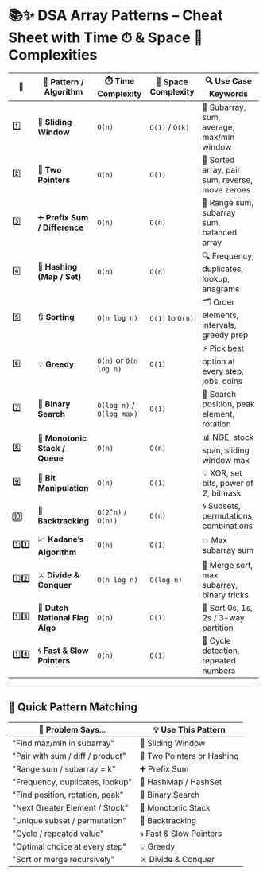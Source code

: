 

# 📚✨ DSA Array Patterns – Cheat Sheet with Time ⏱ & Space 💾 Complexities

| 🔢 | 🧠 Pattern / Algorithm              | ⏱️ Time Complexity      | 💾 Space Complexity   | 🔍 Use Case Keywords |
|----|-----------------------------------|--------------------------|------------------------|----------------------|
| 1️⃣ | 🔄 **Sliding Window**             | `O(n)`                   | `O(1)` / `O(k)`        | 📏 Subarray, sum, average, max/min window |
| 2️⃣ | 🎯 **Two Pointers**               | `O(n)`                   | `O(1)`                 | 🎯 Sorted array, pair sum, reverse, move zeroes |
| 3️⃣ | ➕ **Prefix Sum / Difference**    | `O(n)`                   | `O(n)`                 | 🧮 Range sum, subarray sum, balanced array |
| 4️⃣ | 🧠 **Hashing (Map / Set)**        | `O(n)`                   | `O(n)`                 | 🔍 Frequency, duplicates, lookup, anagrams |
| 5️⃣ | 🔃 **Sorting**                    | `O(n log n)`             | `O(1)` to `O(n)`       | 🗂️ Order elements, intervals, greedy prep |
| 6️⃣ | 💡 **Greedy**                     | `O(n)` or `O(n log n)`   | `O(1)`                 | ⚡ Pick best option at every step, jobs, coins |
| 7️⃣ | 🧮 **Binary Search**              | `O(log n)` / `O(log max)`| `O(1)`                 | 🎯 Search position, peak element, rotation |
| 8️⃣ | 📏 **Monotonic Stack / Queue**   | `O(n)`                   | `O(n)`                 | 📊 NGE, stock span, sliding window max |
| 9️⃣ | 🔢 **Bit Manipulation**           | `O(n)`                   | `O(1)`                 | 💡 XOR, set bits, power of 2, bitmask |
| 🔟  | 🔁 **Backtracking**               | `O(2^n)` / `O(n!)`       | `O(n)`                 | 🌀 Subsets, permutations, combinations |
| 1️⃣1️⃣ | 📈 **Kadane’s Algorithm**         | `O(n)`                   | `O(1)`                 | 💥 Max subarray sum |
| 1️⃣2️⃣ | ⚔️ **Divide & Conquer**           | `O(n log n)`             | `O(log n)`             | 🧩 Merge sort, max subarray, binary tricks |
| 1️⃣3️⃣ | 🚦 **Dutch National Flag Algo**   | `O(n)`                   | `O(1)`                 | 🎨 Sort 0s, 1s, 2s / 3-way partition |
| 1️⃣4️⃣ | 🌀 **Fast & Slow Pointers**       | `O(n)`                   | `O(1)`                 | 🔄 Cycle detection, repeated numbers |

---

## 🎯 Quick Pattern Matching

| 🧩 Problem Says...                  | 💡 Use This Pattern         |
|------------------------------------|-----------------------------|
| "Find max/min in subarray"         | 🔄 Sliding Window           |
| "Pair with sum / diff / product"   | 🎯 Two Pointers or Hashing  |
| "Range sum / subarray = k"         | ➕ Prefix Sum               |
| "Frequency, duplicates, lookup"    | 🧠 HashMap / HashSet        |
| "Find position, rotation, peak"    | 🧮 Binary Search            |
| "Next Greater Element / Stock"     | 📏 Monotonic Stack          |
| "Unique subset / permutation"      | 🔁 Backtracking             |
| "Cycle / repeated value"           | 🌀 Fast & Slow Pointers     |
| "Optimal choice at every step"     | 💡 Greedy                  |
| "Sort or merge recursively"        | ⚔️ Divide & Conquer        |
